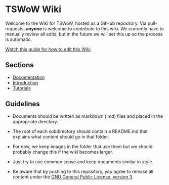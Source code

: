 # TSWoW Wiki

Welcome to the Wiki for TSWoW, hosted as a GitHub repository. Via pull-requests, **anyone** is welcome to contribute to this wiki. We currently have to manually review all edits, but in the future we will set this up so the process is automatic.

[Watch this guide for how to edit this Wiki]()

## Sections

- [Documentation](Documentation/README.md)
- [Introduction](Introduction/README.md)
- [Tutorials](Tutorials/README.md)


## Guidelines

- Documents should be written as markdown (.md) files and placed in the appropriate directory.

- The root of each subdirectory should contain a README.md that explains what content should go in that folder.

- For now, we keep images in the folder that use them but we should probably change this if the wiki becomes larger.

- Just try to use common sense and keep documents similar in style.

- Be aware that by pushing to this repository, you agree to release  all content under the [GNU General Public License, version 3](LICENSE).